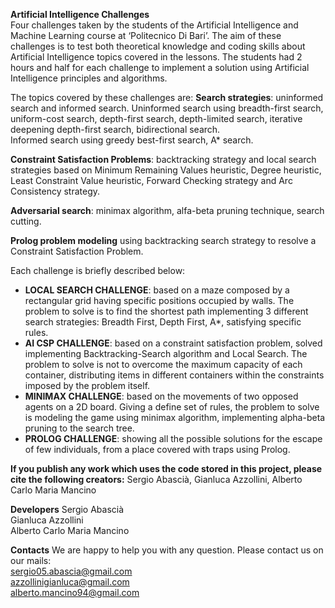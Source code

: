 **Artificial Intelligence Challenges** </br>
Four challenges taken by the students of the Artificial Intelligence and Machine Learning course at ‘Politecnico Di Bari’. 
The aim of these challenges is to test both theoretical knowledge and coding skills about Artificial Intelligence topics covered in the lessons. 
The students had 2 hours and half for each challenge to implement a solution using Artificial Intelligence principles and algorithms.


The topics covered by these challenges are:
**Search strategies**: uninformed search and informed search.
Uninformed search using breadth-first search, uniform-cost search, depth-first search, depth-limited search, iterative deepening depth-first search, bidirectional search.  
Informed search using greedy best-first search, A* search.

**Constraint Satisfaction Problems**: backtracking strategy and local search strategies based on Minimum Remaining Values heuristic, Degree heuristic, Least Constraint Value heuristic, Forward Checking strategy and Arc Consistency strategy.

**Adversarial search**: minimax algorithm, alfa-beta pruning technique, search cutting.

**Prolog problem modeling** using backtracking search strategy to resolve a Constraint Satisfaction Problem.


Each challenge is briefly described below:
- **LOCAL SEARCH CHALLENGE**: based on a maze composed by a rectangular grid having specific positions occupied by walls. The problem to solve is to find the shortest path implementing 3 different search strategies: Breadth First, Depth First, A*, satisfying specific rules.
- **AI CSP CHALLENGE**: based on a constraint satisfaction problem, solved implementing Backtracking-Search algorithm and Local Search. The problem to solve is not to overcome the maximum capacity of each container, distributing items in different containers within the constraints imposed by the problem itself.
- **MINIMAX CHALLENGE**: based on the movements of two opposed agents on a 2D board. Giving a define set of rules, the problem to solve is modeling the game using minimax algorithm, implementing alpha-beta pruning to the search tree.
- **PROLOG CHALLENGE**: showing all the possible solutions for the escape of few individuals, from a place covered with traps using Prolog.


**If you publish any work which uses the code stored in this project, please cite the following creators:** 
Sergio Abascià, Gianluca Azzollini, Alberto Carlo  Maria Mancino


**Developers** 
Sergio Abascià  <br/>
Gianluca Azzollini <br/>
Alberto Carlo Maria Mancino <br/>


**Contacts** 
We are happy to help you with any question. Please contact us on our mails: <br/>
sergio05.abascia@gmail.com <br/>
azzollinigianluca@gmail.com <br/>
alberto.mancino94@gmail.com <br/>
<br/>
